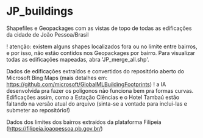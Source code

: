 # JP_buildings
Shapefiles e Geopackages com as vistas de topo de todas as edificações da cidade de João Pessoa/Brasil

! atenção: existem alguns shapes localizados fora ou no limite entre bairros, e por isso, não estão contidos nos Geopackages por bairro. Para visualizar todas as edificações mapeadas, abra 'JP_merge_all.shp'.

Dados de edificações extraídos e convertidos do repositório aberto do Microsoft Bing Maps (mais detalhes em: https://github.com/microsoft/GlobalMLBuildingFootprints)
! a IA desenvolvida pra fazer os polígonos não funciona bem pra formas curvas. Edificações assim, como a Estação Ciências e o Hotel Tambaú estão faltando na versão atual do arquivo (sinta-se a vontade para inclui-las e submeter ao repositório!)

Dados dos limites dos bairros extraídos da plataforma Filipeia (https://filipeia.joaopessoa.pb.gov.br/)
